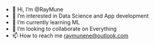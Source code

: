 - 👋 Hi, I’m @RayMune
- 👀 I’m interested in Data Science and App development
- 🌱 I’m currently learning ML
- 💞️ I’m looking to collaborate on Everything
- 📫 How to reach me raymunene@outlook.com

<!---
RayMune/RayMune is a ✨ special ✨ repository because its `README.md` (this file) appears on your GitHub profile.
You can click the Preview link to take a look at your changes.
--->
